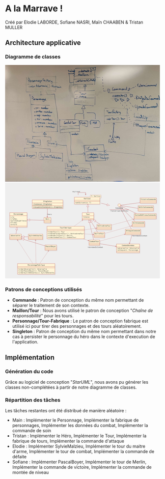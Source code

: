 # A la Marrave !

Créé par Elodie LABORDE, Sofiane NASRI, Maïn CHAABEN & Tristan MULLER

## Architecture applicative

### Diagramme de classes

![Diagramme de classes sur tableau](.docfiles/diagrammeDeClassesTableau.jpg)
![Diagramme de classes](.docfiles/diagrammeDeClasses.png)

### Patrons de conceptions utilisés

- **Commande** : Patron de conception du même nom permettant de séparer le traitement de son contexte.
- **Maillon/Tour** : Nous avons utilisé le patron de conception "*Chaîne de responsabilité*" pour les tours.
- **Personnage/Tour-Fabrique** : Le patron de conception fabrique est utilisé ici pour tirer des personnages et des tours aléatoirement.
- **Singleton** : Patron de conception du même nom permettant dans notre cas à persister le personnage du héro dans le contexte d'execution de l'application.

## Implémentation

### Génération du code

Grâce au logiciel de conception "*StarUML*", nous avons pu générer les classes non-complétées à partir de notre diagramme de classes.

### Répartition des tâches

Les tâches restantes ont été distribué de manière aléatoire :

 - Main : Implémenter le Personnage, Implémenter la fabrique de personnages, Implémenter les données du combat, Implémenter la commande de soin
 - Tristan : Implémenter le Héro, Implémenter le Tour, Implémenter la fabrique de tours, Implémenter la commande d'attaque
 - Elodie : Implémenter SylvieMalzieu, Implémenter le tour du maitre d'arme, Implémenter le tour de combat, Implémenter la commande de défaite
 - Sofiane : Implémenter PascalBoyer, Implémenter le tour de Merlin, Implémenter la commande de victoire, Implémenter la commande de montée de niveau
